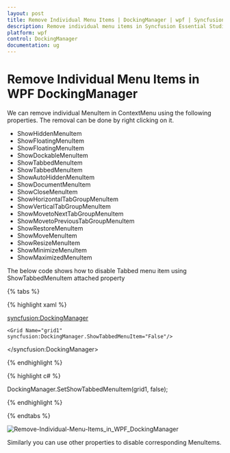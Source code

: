 ```yaml
---
layout: post
title: Remove Individual Menu Items | DockingManager | wpf | Syncfusion
description: Remove individual menu items in Syncfusion Essential Studio WPF DockingManager control, its elements and more.
platform: wpf
control: DockingManager
documentation: ug
---
```


# Remove Individual Menu Items in WPF DockingManager

We can remove individual MenuItem in ContextMenu using the following properties.  The removal can be done by right clicking on it.

* ShowHiddenMenuItem
* ShowFloatingMenuItem
* ShowFloatingMenuItem
* ShowDockableMenuItem
* ShowTabbedMenuItem
* ShowTabbedMenuItem
* ShowAutoHiddenMenuItem
* ShowDocumentMenuItem
* ShowCloseMenuItem
* ShowHorizontalTabGroupMenuItem
* ShowVerticalTabGroupMenuItem
* ShowMovetoNextTabGroupMenuItem
* ShowMovetoPreviousTabGroupMenuItem
* ShowRestoreMenuItem
* ShowMoveMenuItem
* ShowResizeMenuItem
* ShowMinimizeMenuItem
* ShowMaximizedMenuItem

The below code shows how to disable Tabbed menu item using ShowTabbedMenuItem attached property

{% tabs %}

{% highlight xaml %}

<syncfusion:DockingManager>    

	<Grid Name="grid1" syncfusion:DockingManager.ShowTabbedMenuItem="False"/>  

</syncfusion:DockingManager>

{% endhighlight  %}

{% highlight c# %}

DockingManager.SetShowTabbedMenuItem(grid1, false);

{% endhighlight  %}

{% endtabs %}

![Remove-Individual-Menu-Items_in_WPF_DockingManager](Remove-Individual-Menu-Items_images/Remove-Individual-Menu-Items_img1.png)

Similarly you can use other properties to disable corresponding MenuItems.